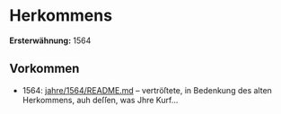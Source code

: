 # Herkommens

**Ersterwähnung:** 1564

## Vorkommen
- 1564: [jahre/1564/README.md](../jahre/1564/README.md) – vertröſtete,
in Bedenkung des alten Herkommens, auh deſſen, was Jhre
Kurf...
